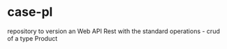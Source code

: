 # case-pl
repository to version an Web API Rest with the standard operations - crud of a type Product
